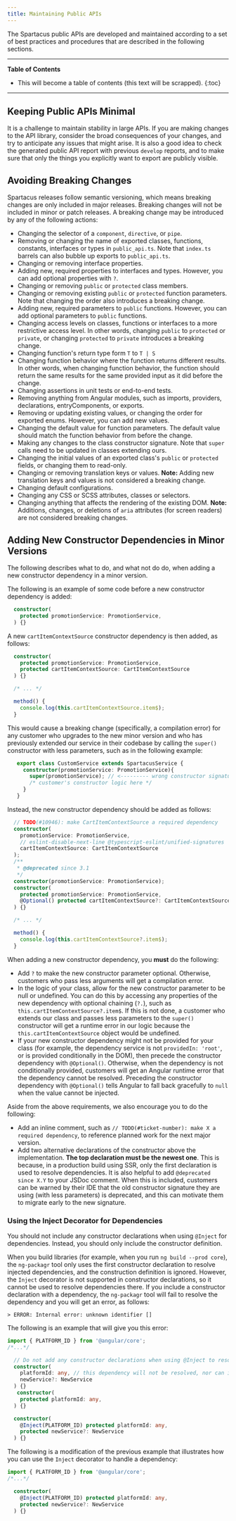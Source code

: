 ```yaml
---
title: Maintaining Public APIs
---
```


The Spartacus public APIs are developed and maintained according to a set of best practices and procedures that are described in the following sections.

***

**Table of Contents**

- This will become a table of contents (this text will be scrapped).
{:toc}

***

## Keeping Public APIs Minimal

It is a challenge to maintain stability in large APIs. If you are making changes to the API library, consider the broad consequences of your changes, and try to anticipate any issues that might arise. It is also a good idea to check the generated public API report with previous `develop` reports, and to make sure that only the things you explicitly want to export are publicly visible.

## Avoiding Breaking Changes

Spartacus releases follow semantic versioning, which means breaking changes are only included in major releases. Breaking changes will not be included in minor or patch releases. A breaking change may be introduced by any of the following actions:

- Changing the selector of a `component`, `directive`, or `pipe`.
- Removing or changing the name of exported classes, functions, constants, interfaces or types in `public_api.ts`. Note that `index.ts` barrels can also bubble up exports to `public_api.ts`.
- Changing or removing interface properties.
- Adding new, required properties to interfaces and types. However, you can add optional properties with `?`.
- Changing or removing `public` or `protected` class members.
- Changing or removing existing `public` or `protected` function parameters. Note that changing the order also introduces a breaking change.
- Adding new, required parameters to `public` functions. However, you can add optional parameters to `public` functions.
- Changing access levels on classes, functions or interfaces to a more restrictive access level. In other words, changing `public` to `protected` or `private`, or changing `protected` to `private` introduces a breaking change.
- Changing function's return type form `T` to `T | S`
- Changing function behavior where the function returns different results. In other words, when changing function behavior, the function should return the same results for the same provided input as it did before the change.
- Changing assertions in unit tests or end-to-end tests.
- Removing anything from Angular modules, such as imports, providers, declarations, entryComponents, or exports.
- Removing or updating existing values, or changing the order for exported enums. However, you can add new values.
- Changing the default value for function parameters. The default value should match the function behavior from before the change.
- Making any changes to the class constructor signature. Note that `super` calls need to be updated in classes extending ours.
- Changing the initial values of an exported class's `public` or `protected` fields, or changing them to read-only.
- Changing or removing translation keys or values. **Note:** Adding new translation keys and values is not considered a breaking change.
- Changing default configurations.
- Changing any CSS or SCSS attributes, classes or selectors.
- Changing anything that affects the rendering of the existing DOM. **Note:** Additions, changes, or deletions of `aria` attributes (for screen readers) are not considered breaking changes.

## Adding New Constructor Dependencies in Minor Versions

The following describes what to do, and what not do do, when adding a new constructor dependency in a minor version.

The following is an example of some code before a new constructor dependency is added:

```ts
  constructor(
    protected promotionService: PromotionService,
  ) {}
```

A new `cartItemContextSource` constructor dependency is then added, as follows:

```ts
  constructor(
    protected promotionService: PromotionService,
    protected cartItemContextSource: CartItemContextSource
  ) {}

  /* ... */

  method() {
    console.log(this.cartItemContextSource.item$);
  }
```

This would cause a breaking change (specifically, a compilation error) for any customer who upgrades to the new minor version and who has previously extended our service in their codebase by calling the `super()` constructor with less parameters, such as in the following example:

```ts
   export class CustomService extends SpartacusService {
     constructor(promotionService: PromotionService){
       super(promotionService); // <--------- wrong constructor signature
       /* customer's constructor logic here */
     }
   }
   ```

Instead, the new constructor dependency should be added as follows:

```ts
  // TODO(#10946): make CartItemContextSource a required dependency
  constructor(
    promotionService: PromotionService,
    // eslint-disable-next-line @typescript-eslint/unified-signatures
    cartItemContextSource: CartItemContextSource
  );
  /**
   * @deprecated since 3.1
   */
  constructor(promotionService: PromotionService);
  constructor(
    protected promotionService: PromotionService,
    @Optional() protected cartItemContextSource?: CartItemContextSource
  ) {}

  /* ... */

  method() {
    console.log(this.cartItemContextSource?.item$);
  }
```

When adding a new constructor dependency, you **must** do the following:

- Add `?` to make the new constructor parameter optional. Otherwise, customers who pass less arguments will get a compilation error.
- In the logic of your class, allow for the new constructor parameter to be null or undefined. You can do this by accessing any properties of the new dependency with optional chaining (`?.`), such as `this.cartItemContextSource?.item$`. If this is not done, a customer who extends our class and passes less parameters to the `super()` constructor will get a runtime error in our logic because the `this.cartItemContextSource` object would be undefined.
- If your new constructor dependency might not be provided for your class (for example, the dependency service is not `providedIn: 'root'`, or is provided conditionally in the DOM), then precede the constructor dependency with `@Optional()`. Otherwise, when the dependency is not conditionally provided, customers will get an Angular runtime error that the dependency cannot be resolved. Preceding the constructor dependency with `@Optional()` tells Angular to fall back gracefully to `null` when the value cannot be injected.

Aside from the above requirements, we also encourage you to do the following:

- Add an inline comment, such as `// TODO(#ticket-number): make X a required dependency`, to reference planned work for the next major version.
- Add two alternative declarations of the constructor above the implementation. **The top declaration must be the newest one**. This is because, in a production build using SSR, only the first declaration is used to resolve dependencies. It is also helpful to add `@deprecated since X.Y` to your JSDoc comment. When this is included, customers can be warned by their IDE that the old constructor signature they are using (with less parameters) is deprecated, and this can motivate them to migrate early to the new signature.

### Using the Inject Decorator for Dependencies

You should not include any constructor declarations when using `@Inject` for dependencies. Instead, you should only include the constructor definition.

When you build libraries (for example, when you run `ng build --prod core`), the `ng-packagr` tool only uses the first constructor declaration to resolve injected dependencies, and the construction definition is ignored. However, the `Inject` decorator is not supported in constructor declarations, so it cannot be used to resolve dependencies there. If you include a constructor declaration with a dependency, the `ng-packagr` tool will fail to resolve the dependency and you will get an error, as follows:

```shell
> ERROR: Internal error: unknown identifier []
```

The following is an example that will give you this error:

```typescript
import { PLATFORM_ID } from '@angular/core';
/*...*/

  // Do not add any constructor declarations when using @Inject to resolve a dependency
  constructor(
    platformId: any, // this dependency will not be resolved, nor can it be fixed with @Inject, because the Inject decorator is not supported here!
    newService?: NewService
  ) {}
   constructor(
    protected platformId: any,
  ) {}

  constructor(
    @Inject(PLATFORM_ID) protected platformId: any,
    protected newService?: NewService
  ) {}
```

The following is a modification of the previous example that illustrates how you can use the `Inject` decorator to handle a dependency:

```typescript
import { PLATFORM_ID } from '@angular/core';
/*...*/

  constructor(
    @Inject(PLATFORM_ID) protected platformId: any,
    protected newService?: NewService
  ) {}
```
